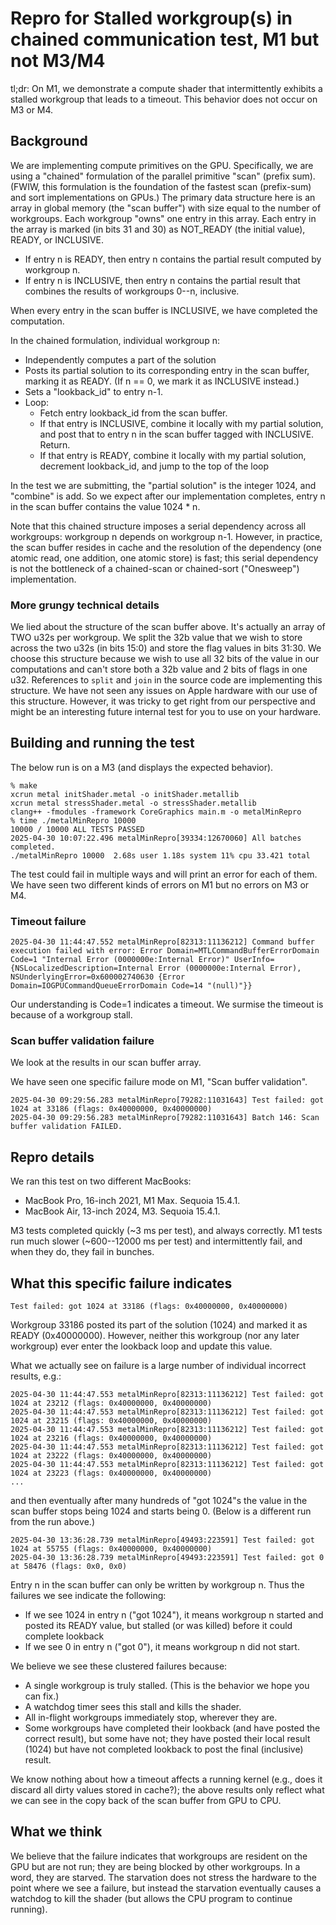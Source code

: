# Repro for Stalled workgroup(s) in chained communication test, M1 but not M3/M4

tl;dr: On M1, we demonstrate a compute shader that intermittently exhibits a stalled workgroup that leads to a timeout. This behavior does not occur on M3 or M4.

## Background

We are implementing compute primitives on the GPU. Specifically, we are using a "chained" formulation of the parallel primitive "scan" (prefix sum). (FWIW, this formulation is the foundation of the fastest scan (prefix-sum) and sort implementations on GPUs.) The primary data structure here is an array in global memory (the "scan buffer") with size equal to the number of workgroups. Each workgroup "owns" one entry in this array. Each entry in the array is marked (in bits 31 and 30) as NOT_READY (the initial value), READY, or INCLUSIVE.

- If entry n is READY, then entry n contains the partial result computed by workgroup n.
- If entry n is INCLUSIVE, then entry n contains the partial result that combines the results of workgroups 0--n, inclusive.

When every entry in the scan buffer is INCLUSIVE, we have completed the computation.

In the chained formulation, individual workgroup n:

- Independently computes a part of the solution
- Posts its partial solution to its corresponding entry in the scan buffer, marking it as READY. (If n == 0, we mark it as INCLUSIVE instead.)
- Sets a "lookback_id" to entry n-1.
- Loop:
  - Fetch entry lookback_id from the scan buffer.
  - If that entry is INCLUSIVE, combine it locally with my partial solution, and post that to entry n in the scan buffer tagged with INCLUSIVE. Return.
  - If that entry is READY, combine it locally with my partial solution, decrement lookback_id, and jump to the top of the loop

In the test we are submitting, the "partial solution" is the integer 1024, and "combine" is add. So we expect after our implementation completes, entry n in the scan buffer contains the value 1024 \* n.

Note that this chained structure imposes a serial dependency across all workgroups: workgroup n depends on workgroup n-1. However, in practice, the scan buffer resides in cache and the resolution of the dependency (one atomic read, one addition, one atomic store) is fast; this serial dependency is not the bottleneck of a chained-scan or chained-sort ("Onesweep") implementation.

### More grungy technical details

We lied about the structure of the scan buffer above. It's actually an array of TWO u32s per workgroup. We split the 32b value that we wish to store across the two u32s (in bits 15:0) and store the flag values in bits 31:30. We choose this structure because we wish to use all 32 bits of the value in our computations and can't store both a 32b value and 2 bits of flags in one u32. References to `split` and `join` in the source code are implementing this structure. We have not seen any issues on Apple hardware with our use of this structure. However, it was tricky to get right from our perspective and might be an interesting future internal test for you to use on your hardware.

## Building and running the test

The below run is on a M3 (and displays the expected behavior).

```
% make
xcrun metal initShader.metal -o initShader.metallib
xcrun metal stressShader.metal -o stressShader.metallib
clang++ -fmodules -framework CoreGraphics main.m -o metalMinRepro
% time ./metalMinRepro 10000
10000 / 10000 ALL TESTS PASSED
2025-04-30 10:07:22.496 metalMinRepro[39334:12670060] All batches completed.
./metalMinRepro 10000  2.68s user 1.18s system 11% cpu 33.421 total
```

The test could fail in multiple ways and will print an error for each of them. We have seen two different kinds of errors on M1 but no errors on M3 or M4.

### Timeout failure

```
2025-04-30 11:44:47.552 metalMinRepro[82313:11136212] Command buffer execution failed with error: Error Domain=MTLCommandBufferErrorDomain Code=1 "Internal Error (0000000e:Internal Error)" UserInfo={NSLocalizedDescription=Internal Error (0000000e:Internal Error), NSUnderlyingError=0x600002740630 {Error Domain=IOGPUCommandQueueErrorDomain Code=14 "(null)"}}
```

Our understanding is Code=1 indicates a timeout. We surmise the timeout is because of a workgroup stall.

### Scan buffer validation failure

We look at the results in our scan buffer array.

We have seen one specific failure mode on M1, "Scan buffer validation".

```
2025-04-30 09:29:56.283 metalMinRepro[79282:11031643] Test failed: got 1024 at 33186 (flags: 0x40000000, 0x40000000)
2025-04-30 09:29:56.283 metalMinRepro[79282:11031643] Batch 146: Scan buffer validation FAILED.
```

## Repro details

We ran this test on two different MacBooks:

- MacBook Pro, 16-inch 2021, M1 Max. Sequoia 15.4.1.
- MacBook Air, 13-inch 2024, M3. Sequoia 15.4.1.

M3 tests completed quickly (~3 ms per test), and always correctly.
M1 tests run much slower (~600--12000 ms per test) and intermittently fail, and when they do, they fail in bunches.

## What this specific failure indicates

`Test failed: got 1024 at 33186 (flags: 0x40000000, 0x40000000)`

Workgroup 33186 posted its part of the solution (1024) and marked it as READY (0x40000000). However, neither this workgroup (nor any later workgroup) ever enter the lookback loop and update this value.

What we actually see on failure is a large number of individual incorrect results, e.g.:

```
2025-04-30 11:44:47.553 metalMinRepro[82313:11136212] Test failed: got 1024 at 23212 (flags: 0x40000000, 0x40000000)
2025-04-30 11:44:47.553 metalMinRepro[82313:11136212] Test failed: got 1024 at 23215 (flags: 0x40000000, 0x40000000)
2025-04-30 11:44:47.553 metalMinRepro[82313:11136212] Test failed: got 1024 at 23216 (flags: 0x40000000, 0x40000000)
2025-04-30 11:44:47.553 metalMinRepro[82313:11136212] Test failed: got 1024 at 23222 (flags: 0x40000000, 0x40000000)
2025-04-30 11:44:47.553 metalMinRepro[82313:11136212] Test failed: got 1024 at 23223 (flags: 0x40000000, 0x40000000)
...
```

and then eventually after many hundreds of "got 1024"s the value in the scan buffer stops being 1024 and starts being 0. (Below is a different run from the run above.)

```
2025-04-30 13:36:28.739 metalMinRepro[49493:223591] Test failed: got 1024 at 55755 (flags: 0x40000000, 0x40000000)
2025-04-30 13:36:28.739 metalMinRepro[49493:223591] Test failed: got 0 at 58476 (flags: 0x0, 0x0)
```

Entry n in the scan buffer can only be written by workgroup n. Thus the failures we see indicate the following:

- If we see 1024 in entry n ("got 1024"), it means workgroup n started and posted its READY value, but stalled (or was killed) before it could complete lookback
- If we see 0 in entry n ("got 0"), it means workgroup n did not start.

We believe we see these clustered failures because:

- A single workgroup is truly stalled. (This is the behavior we hope you can fix.)
- A watchdog timer sees this stall and kills the shader.
- All in-flight workgroups immediately stop, wherever they are.
- Some workgroups have completed their lookback (and have posted the correct result), but some have not; they have posted their local result (1024) but have not completed lookback to post the final (inclusive) result.

We know nothing about how a timeout affects a running kernel (e.g., does it discard all dirty values stored in cache?); the above results only reflect what we can see in the copy back of the scan buffer from GPU to CPU.

## What we think

We believe that the failure indicates that workgroups are resident on the GPU but are not run; they are being blocked by other workgroups. In a word, they are starved. The starvation does not stress the hardware to the point where we see a failure, but instead the starvation eventually causes a watchdog to kill the shader (but allows the CPU program to continue running).

